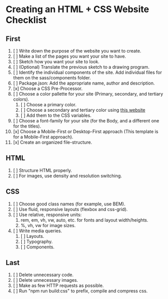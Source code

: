 # Creating an HTML + CSS Website Checklist

## First

1. [ ] Write down the purpose of the website you want to create.
2. [ ] Make a list of the pages you want your site to have.
3. [ ] Sketch how you want your site to look.
4. [ ] (Optional) Translate the previous sketch to a drawing program.
5. [ ] Identify the individual components of the site. Add individual files for
       them on the sass/components folder.
6. [ ] Package.json: Add the appropriate name, author and description.
7. [x] Choose a CSS Pre-Processor.
8. [ ] Choose a color pallette for your site (Primary, secondary, and tertiary
       colors).
    1. [ ] Choose a primary color.
    2. [ ] Choose a secondary and tertiary color using [this
           website][color-wheel]
    3. [ ] Add them to the CSS variables.
9. [ ] Choose a font-family for your site (for the Body, and a different one for
       the titles).
10. [x] Choose a Mobile-First or Desktop-First approach (This template is for a
        Mobile-First approach).
11. [x] Create an organized file-structure.

## HTML

1. [ ] Structure HTML properly.
2. [ ] For images, use density and resolution switching.

## CSS

1. [ ] Choose good class names (for example, use BEM).
2. [ ] Use fluid, responsive layouts (flexbox and css-grid).
3. [ ] Use relative, responsive units:
    1. rem, em, vh, vw, auto, etc. for fonts and layout width/heights.
    2. %, vh, vw for image sizes.
4. [ ] Write media queries.
    1. [ ] Layouts.
    2. [ ] Typography.
    3. [ ] Components.

## Last

1. [ ] Delete unnecessary code.
2. [ ] Delete unnecessary images.
3. [ ] Make as few HTTP requests as possible.
4. [ ] Run "npm run build:css" to prefix, compile and compress css.

[color-wheel]: (https://www.canva.com/colors/color-wheel/)
